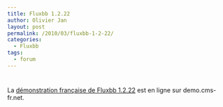 ```yaml
---
title: Fluxbb 1.2.22
author: Olivier Jan
layout: post
permalink: /2010/03/fluxbb-1-2-22/
categories:
  - Fluxbb
tags:
  - forum
---
```

# 

La [démonstration française de Fluxbb 1.2.22][1] est en ligne sur demo.cms-fr.net.

 [1]: /demo/fluxbb/